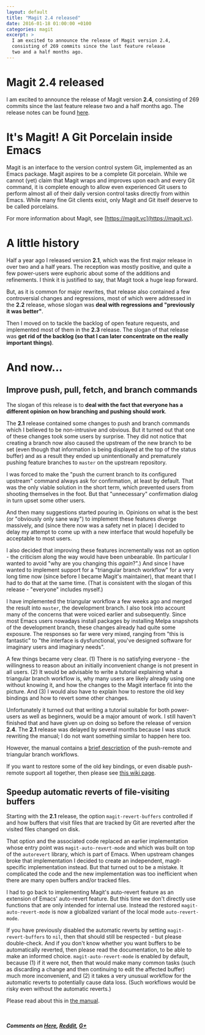 ```yaml
---
layout: default
title: "Magit 2.4 released"
date: 2016-01-18 01:00:00 +0100
categories: magit
excerpt: >
  I am excited to announce the release of Magit version 2.4,
  consisting of 269 commits since the last feature release
  two and a half months ago.
---
```


# Magit 2.4 released

I am excited to announce the release of Magit version **2.4**,
consisting of 269 commits since the last feature release two and a
half months ago.  The release notes can be found
[here](https://raw.githubusercontent.com/magit/magit/master/Documentation/RelNotes/2.4.0.txt).

# It's Magit!  A Git Porcelain inside Emacs

Magit is an interface to the version control system Git, implemented
as an Emacs package.  Magit aspires to be a complete Git porcelain.
While we cannot (yet) claim that Magit wraps and improves upon each
and every Git command, it is complete enough to allow even experienced
Git users to perform almost all of their daily version control tasks
directly from within Emacs.  While many fine Git clients exist, only
Magit and Git itself deserve to be called porcelains.

For more information about Magit, see
[https://magit.vc](https://magit.vc).

# A little history

Half a year ago I released version **2.1**, which was the first major
release in over two and a half years.  The reception was mostly
positive, and quite a few power-users were euphoric about some of the
additions and refinements.  I think it is justified to say, that Magit
took a huge leap forward.

But, as it is common for major rewrites, that release also contained a
few controversial changes and regressions, most of which were
addressed in the **2.2** release, whose slogan was **deal with
regressions and "previously it was better"**.

Then I moved on to tackle the backlog of open feature requests, and
implemented most of them in the **2.3** release.  The slogan of that
release was **get rid of the backlog (so that I can later concentrate
on the really important things)**.

# And now...

## Improve push, pull, fetch, and branch commands

The slogan of this release is to **deal with the fact that everyone
has a different opinion on how branching and pushing should work**.

The **2.1** release contained some changes to push and branch commands
which I believed to be non-intrusive and obvious.  But it turned out
that one of these changes took some users by surprise.  They did not
notice that creating a branch now also caused the upstream of the new
branch to be set (even though that information is being displayed at
the top of the status buffer) and as a result they ended up
unintentionally and prematurely pushing feature branches to `master`
on the upstream repository.
  
I was forced to make the "push the current branch to its configured
upstream" command always ask for confirmation, at least by default.
That was the only viable solution in the short term, which prevented
users from shooting themselves in the foot.  But that "unnecessary"
confirmation dialog in turn upset some other users.

And then many suggestions started pouring in.  Opinions on what is the
best (or "obviously only sane way") to implement these features
diverge massively, and (since there now was a safety net in place) I
decided to delay my attempt to come up with a new interface that would
hopefully be acceptable to most users.

I also decided that improving these features incrementally was not an
option - the criticism along the way would have been unbearable. (In
particular I wanted to avoid "why are you changing this *again*?".)
And since I have wanted to implement support for a "triangular branch
workflow" for a very long time now (since before I became Magit's
maintainer), that meant that I had to do that at the same time.  (That
is consistent with the slogan of this release - "everyone" includes
myself.)

I have implemented the triangular workflow a few weeks ago and merged
the result into `master`, the development branch.  I also took into
account many of the concerns that were voiced earlier and
subsequently.  Since most Emacs users nowadays install packages by
installing Melpa snapshots of the development branch, these changes
already had quite some exposure.  The responses so far were very
mixed, ranging from "this is fantastic" to "the interface is
dysfunctional, you've designed software for imaginary users and
imaginary needs".

A few things became very clear. (1) There is no satisfying everyone -
the willingness to reason about an initially inconvenient change is
not present in all users.  (2) It would be advisable to write a
tutorial explaining what a triangular branch workflow is, why many
users are likely already using one without knowing it, and how the
changes to the Magit interface fit into the picture.  And (3) I would
also have to explain how to restore the old key bindings and how to
revert some other changes.

Unfortunately it turned out that writing a tutorial suitable for both
power-users as well as beginners, would be a major amount of work.  I
still haven't finished that and have given up on doing so before the
release of version **2.4**.  The **2.1** release was delayed by
several months because I was stuck rewriting the manual; I do not want
something similar to happen here too.

However, the manual contains a
[brief description](https://magit.vc/manual/magit/Branching.html) of
the push-remote and triangular branch workflows.

If you want to restore some of the old key bindings, or even disable
push-remote support all together, then please see
[this wiki page](https://github.com/magit/magit/wiki/Restore-pre-v2.4-key-bindings).

## Speedup automatic reverts of file-visiting buffers

Starting with the **2.1** release, the option `magit-revert-buffers`
controlled if and how buffers that visit files that are tracked by Git
are reverted after the visited files changed on disk.

That option and the associated code replaced an earlier implementation
whose entry point was `magit-auto-revert-mode` and which was built on
top of the `autorevert` library, which is part of Emacs.  When
upstream changes broke that implementation I decided to create an
independent, magit-specific implementation instead.  But that turned
out to be a mistake.  It complicated the code and the new
implementation was too inefficient when there are many open buffers
and/or tracked files.

I had to go back to implementing Magit's auto-revert feature as an
extension of Emacs' auto-revert feature.  But this time we don't
directly use functions that are only intended for internal use.
Instead the restored `magit-auto-revert-mode` is now a globalized
variant of the local mode `auto-revert-mode`.

If you have previously disabled the automatic reverts by setting
`magit-revert-buffers` to `nil`, then that should still be respected -
but please double-check.  And if you don't know whether you want
buffers to be automatically reverted, then please read the
documentation, to be able to make an informed choice.
`magit-auto-revert-mode` is enabled by default, because (1) if it were
not, then that would make many common tasks (such as discarding a
change and then continuing to edit the affected buffer) much more
inconvenient, and (2) it takes a very unusual workflow for the
automatic reverts to potentially cause data loss.  (Such workflows
would be risky even without the automatic reverts.)

Please read about this in
[the manual](https://magit.vc/manual/magit/Automatic-Reverting-of-File_002dVisiting-Buffers.html).

<br/><br/>***Comments on
[Here](https://gist.github.com/tarsius/c6beb72b4cc2477d13c6),
[Reddit](https://www.reddit.com/r/emacs/comments/41gd3h/magit_v24_released),
[G+](https://plus.google.com/110145373927251420311/posts/FfS3JZSZFgn)***
